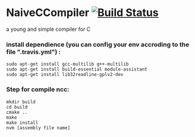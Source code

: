 # NaiveCCompiler  [![Build Status](https://travis-ci.org/crisb-DUT/NaiveCCompiler.svg?branch=master)](https://travis-ci.org/crisb-DUT/NaiveCCompiler)
a young and simple compiler for C
### install dependience (you can config your env accroding to the file ".travis.yml") :
```
sudo apt-get install gcc-multilib g++-multilib  
sudo apt-get install build-essential module-assistant 
sudo apt-get install lib32readline-gplv2-dev
```

### Step for compile ncc:
```
mkdir build
cd build
cmake ..
make
make install
nvm [assembly file name]
```
